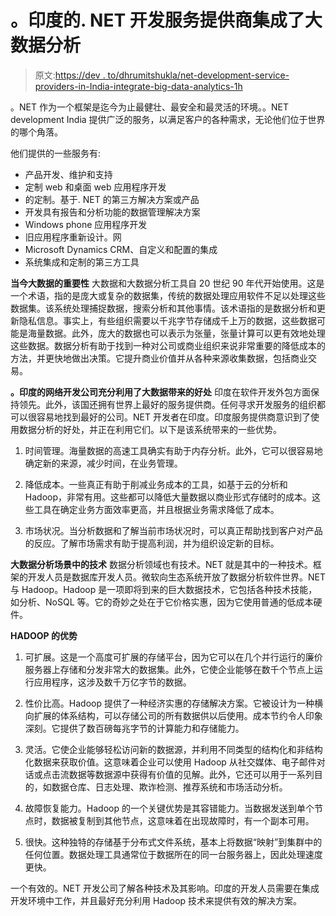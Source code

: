 # 。印度的. NET 开发服务提供商集成了大数据分析

> 原文:[https://dev . to/dhrumitshukla/net-development-service-providers-in-India-integrate-big-data-analytics-1h](https://dev.to/dhrumitshukla/net-development-service-providers-in-india-integrate-big-data-analytics-1h)

。NET 作为一个框架是迄今为止最健壮、最安全和最灵活的环境。。NET development India 提供广泛的服务，以满足客户的各种需求，无论他们位于世界的哪个角落。

他们提供的一些服务有:

*   产品开发、维护和支持
*   定制 web 和桌面 web 应用程序开发
*   的定制。基于. NET 的第三方解决方案或产品
*   开发具有报告和分析功能的数据管理解决方案
*   Windows phone 应用程序开发
*   旧应用程序重新设计。网
*   Microsoft Dynamics CRM、自定义和配置的集成
*   系统集成和定制的第三方工具

**当今大数据的重要性**
大数据和大数据分析工具自 20 世纪 90 年代开始使用。这是一个术语，指的是庞大或复杂的数据集，传统的数据处理应用软件不足以处理这些数据集。该系统处理捕捉数据，搜索分析和其他事情。该术语指的是数据分析和更新隐私信息。事实上，有些组织需要以千兆字节存储成千上万的数据，这些数据可能是海量数据。此外，庞大的数据也可以表示为张量，张量计算可以更有效地处理这些数据。数据分析有助于找到一种对公司或商业组织来说非常重要的降低成本的方法，并更快地做出决策。它提升商业价值并从各种来源收集数据，包括商业交易。

**。印度的网络开发公司充分利用了大数据带来的好处**
印度在软件开发外包方面保持领先。此外，该国还拥有世界上最好的服务提供商。任何寻求开发服务的组织都可以很容易地找到最好的公司。NET 开发者在印度。印度服务提供商意识到了使用数据分析的好处，并正在利用它们。以下是该系统带来的一些优势。

1.  时间管理。海量数据的高速工具确实有助于内存分析。此外，它可以很容易地确定新的来源，减少时间，在业务管理。

2.  降低成本。一些真正有助于削减业务成本的工具，如基于云的分析和 Hadoop，非常有用。这些都可以降低大量数据以商业形式存储时的成本。这些工具在确定业务方面效率更高，并且根据业务需求降低了成本。

3.  市场状况。当分析数据和了解当前市场状况时，可以真正帮助找到客户对产品的反应。了解市场需求有助于提高利润，并为组织设定新的目标。

**大数据分析场景中的技术**
数据分析领域也有技术。NET 就是其中的一种技术。框架的开发人员是数据库开发人员。微软向生态系统开放了数据分析软件世界。NET 与 Hadoop。Hadoop 是一项即将到来的巨大数据技术，它包括各种技术技能，如分析、NoSQL 等。它的奇妙之处在于它价格实惠，因为它使用普通的低成本硬件。

**HADOOP 的优势**

1.  可扩展。这是一个高度可扩展的存储平台，因为它可以在几个并行运行的廉价服务器上存储和分发非常大的数据集。此外，它使企业能够在数千个节点上运行应用程序，这涉及数千万亿字节的数据。

2.  性价比高。Hadoop 提供了一种经济实惠的存储解决方案。它被设计为一种横向扩展的体系结构，可以存储公司的所有数据供以后使用。成本节约令人印象深刻。它提供了数百磅每兆字节的计算能力和存储能力。

3.  灵活。它使企业能够轻松访问新的数据源，并利用不同类型的结构化和非结构化数据来获取价值。这意味着企业可以使用 Hadoop 从社交媒体、电子邮件对话或点击流数据等数据源中获得有价值的见解。此外，它还可以用于一系列目的，如数据仓库、日志处理、欺诈检测、推荐系统和市场活动分析。

4.  故障恢复能力。Hadoop 的一个关键优势是其容错能力。当数据发送到单个节点时，数据被复制到其他节点，这意味着在出现故障时，有一个副本可用。

5.  很快。这种独特的存储基于分布式文件系统，基本上将数据“映射”到集群中的任何位置。数据处理工具通常位于数据所在的同一台服务器上，因此处理速度更快。

一个有效的。NET 开发公司了解各种技术及其影响。印度的开发人员需要在集成开发环境中工作，并且最好充分利用 Hadoop 技术来提供有效的解决方案。